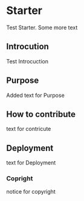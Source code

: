 # Starter
Test Starter.
Some more text
## Introcution
Test Introcuction
## Purpose
Added text for Purpose
## How to contribute
text for contricute
## Deployment
text for Deployment

### Copright
notice for copyright